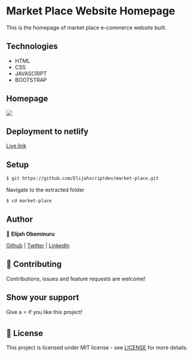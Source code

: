 # Market Place Website Homepage 

This is the homepage of market place e-commerce website built.

## Technologies
- HTML
- CSS
- JAVASCRIPT
- BOOTSTRAP

## Homepage
![](https://res.cloudinary.com/elijjaaahhhh/image/upload/v1595191566/FireShot_Capture_155_-_ZCPI_Market_Place_-_zcpi-marketplace-page.netlify.app_alak9f.png)

## Deployment to netlify
[Live link](https://zcpi-marketplace-page.netlify.app)

## Setup

```sh
$ git https://github.com/Elijahscriptdev/market-place.git
```

Navigate to the extracted folder
```sh
$ cd market-place
```


## Author

👤 **Elijah Obominuru**

[Github](https://github.com/Elijahscriptdev) | [Twitter](https://twitter.com/ElijahObominuru) | [LinkedIn](https://www.linkedin.com/in/elijah-obominuru-0b730b143/)


## 🤝 Contributing

Contributions, issues and feature requests are welcome!

## Show your support

Give a ⭐️ if you like this project!

## 📝 License

This project is licensed under MIT license - see [LICENSE](/LICENSE) for more details.

